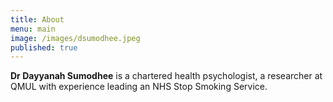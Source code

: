 ```yaml
---
title: About
menu: main
image: /images/dsumodhee.jpeg
published: true
---
```


**Dr Dayyanah Sumodhee** is a chartered health psychologist, a researcher at QMUL with experience leading an NHS Stop Smoking Service.

